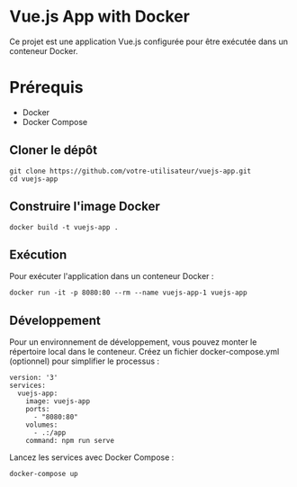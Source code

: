 # Vue.js App with Docker

Ce projet est une application Vue.js configurée pour être exécutée dans un conteneur Docker.

# Prérequis

- Docker
- Docker Compose

## **Cloner le dépôt**
```
git clone https://github.com/votre-utilisateur/vuejs-app.git
cd vuejs-app
```

## Construire l'image Docker
```
docker build -t vuejs-app .
```
## Exécution
Pour exécuter l'application dans un conteneur Docker :
```
docker run -it -p 8080:80 --rm --name vuejs-app-1 vuejs-app
```

## Développement

Pour un environnement de développement, vous pouvez monter le répertoire local dans le conteneur. Créez un fichier docker-compose.yml (optionnel) pour simplifier le processus :
```
version: '3'
services:
  vuejs-app:
    image: vuejs-app
    ports:
      - "8080:80"
    volumes:
      - .:/app
    command: npm run serve
```
Lancez les services avec Docker Compose :
```
docker-compose up
```